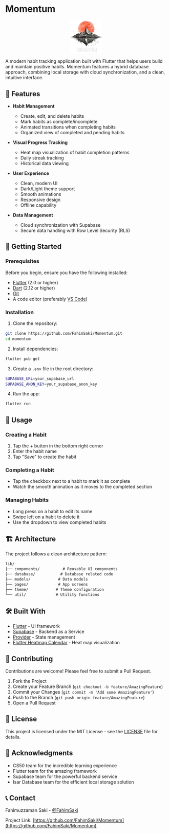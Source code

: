 # Momentum

<p align="center">
  <img src="assets/images/momentum_app_logo_dark.png" width="100" alt="Momentum Logo"/>
</p>

A modern habit tracking application built with Flutter that helps users build and maintain positive habits. Momentum features a hybrid database approach, combining local storage with cloud synchronization, and a clean, intuitive interface.

## 🌟 Features

- **Habit Management**
  - Create, edit, and delete habits
  - Mark habits as complete/incomplete
  - Animated transitions when completing habits
  - Organized view of completed and pending habits

- **Visual Progress Tracking**
  - Heat map visualization of habit completion patterns
  - Daily streak tracking
  - Historical data viewing

- **User Experience**
  - Clean, modern UI
  - Dark/Light theme support
  - Smooth animations
  - Responsive design
  - Offline capability

- **Data Management**
  - Cloud synchronization with Supabase
  - Secure data handling with Row Level Security (RLS)

## 🚀 Getting Started

### Prerequisites

Before you begin, ensure you have the following installed:

- [Flutter](https://flutter.dev/docs/get-started/install) (2.0 or higher)
- [Dart](https://dart.dev/get-dart) (2.12 or higher)
- [Git](https://git-scm.com/downloads)
- A code editor (preferably [VS Code](https://code.visualstudio.com/))

### Installation

1. Clone the repository:

```sh
git clone https://github.com/FahimSaki/Momentum.git
cd momentum
```

2. Install dependencies:

```sh
flutter pub get
```

3. Create a `.env` file in the root directory:

```sh
SUPABASE_URL=your_supabase_url
SUPABASE_ANON_KEY=your_supabase_anon_key
```

4. Run the app:

```sh
flutter run
```

## 📱 Usage

### Creating a Habit

1. Tap the + button in the bottom right corner
2. Enter the habit name
3. Tap "Save" to create the habit

### Completing a Habit

- Tap the checkbox next to a habit to mark it as complete
- Watch the smooth animation as it moves to the completed section

### Managing Habits

- Long press on a habit to edit its name
- Swipe left on a habit to delete it
- Use the dropdown to view completed habits

## 🏗️ Architecture

The project follows a clean architecture pattern:

```
lib/
├── components/          # Reusable UI components
├── database/           # Database related code
├── models/            # Data models
├── pages/             # App screens
├── theme/            # Theme configuration
└── util/             # Utility functions
```

## 🛠️ Built With

- [Flutter](https://flutter.dev/) - UI framework
- [Supabase](https://supabase.io/) - Backend as a Service
- [Provider](https://pub.dev/packages/provider) - State management
- [Flutter Heatmap Calendar](https://pub.dev/packages/flutter_heatmap_calendar) - Heat map visualization

## 🤝 Contributing

Contributions are welcome! Please feel free to submit a Pull Request.

1. Fork the Project
2. Create your Feature Branch (`git checkout -b feature/AmazingFeature`)
3. Commit your Changes (`git commit -m 'Add some AmazingFeature'`)
4. Push to the Branch (`git push origin feature/AmazingFeature`)
5. Open a Pull Request

## 📄 License

This project is licensed under the MIT License - see the [LICENSE](LICENSE) file for details.

## 🙏 Acknowledgments

- CS50 team for the incredible learning experience
- Flutter team for the amazing framework
- Supabase team for the powerful backend service
- Isar Database team for the efficient local storage solution

## 📞 Contact

Fahimuzzaman Saki - [@FahimSaki](https://github.com/FahimSaki)

Project Link: [https://github.com/FahimSaki/Momentum](https://github.com/FahimSaki/Momentum)
